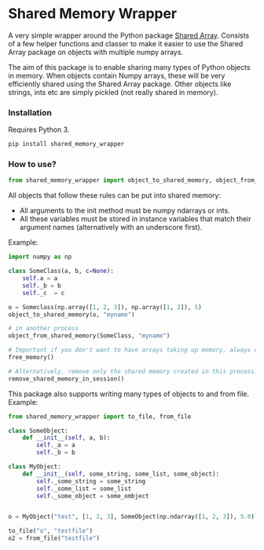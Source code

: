 # Shared Memory Wrapper

A very simple wrapper around the Python package [Shared Array](https://pypi.org/project/SharedArray/). Consists of a few helper functions and classer to make it easier to use the Shared Array package on objects with multiple numpy arrays.

The aim of this package is to enable sharing many types of Python objects in memory. When objects contain Numpy arrays, these will be very efficiently shared using the Shared Array package. Other objects like strings, ints etc are simply pickled (not really shared in memory).


### Installation
Requires Python 3.
``` bash
pip install shared_memory_wrapper
```

### How to use?
```python
from shared_memory_wrapper import object_to_shared_memory, object_from_shared_memory
```

All objects that follow these rules can be put into shared memory:
* All arguments to the init method must be numpy ndarrays or ints.
* All these variables must be stored in instance variables that match their argument names (alternatively with an underscore first).

Example:
```python
import numpy as np

class SomeClass(a, b, c=None):
    self.a = a
    self._b = b
    self._c  = c

o = Someclass(np.array([1, 2, 3]), np.array([1, 2]), 5)
object_to_shared_memory(o, "myname")

# in another process
object_from_shared_memory(SomeClass, "myname")

# Important if you don't want to have arrays taking up memory, always call after finishing:
free_memory()

# Alternatively, remove only the shared memory created in this process:
remove_shared_memory_in_session()
```

This package also supports writing many types of objects to and from file. Example:

```python
from shared_memory_wrapper import to_file, from_file

class SomeObject:
    def __init__(self, a, b):
        self._a = a
        self._b = b

class MyObject:
    def __init__(self, some_string, some_list, some_object):
        self._some_string = some_string
        self._some_list = some_list
        self._some_object = some_ombject


o = MyObject("test", [1, 2, 3], SomeObject(np.ndarray([1, 2, 3]), 5.0))

to_file("o", "testfile")
o2 = from_file("testfile")
```



